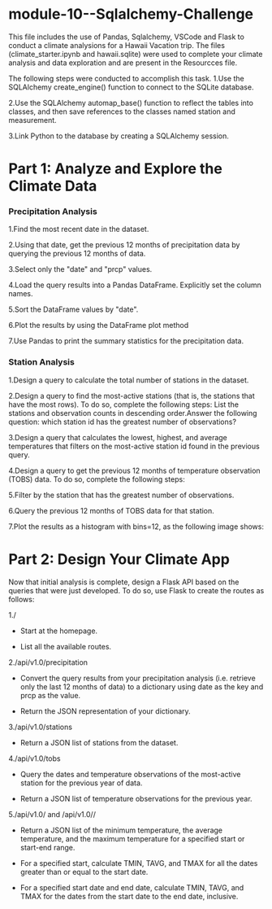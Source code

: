 # module-10--Sqlalchemy-Challenge

This file includes the use of Pandas, Sqlalchemy, VSCode and Flask to conduct a climate analysions for a Hawaii Vacation trip. 
The files (climate_starter.ipynb and hawaii.sqlite) were used to complete your climate analysis and data exploration and are present in the Resourcces file.

The following steps were conducted to accomplish this task.
1.Use the SQLAlchemy create_engine() function to connect to the SQLite database.

2.Use the SQLAlchemy automap_base() function to reflect the tables into classes, and then save references to the classes named station and measurement.

3.Link Python to the database by creating a SQLAlchemy session.


# Part 1: Analyze and Explore the Climate Data #

### Precipitation Analysis ###
1.Find the most recent date in the dataset.

2.Using that date, get the previous 12 months of precipitation data by querying the previous 12 months of data.

3.Select only the "date" and "prcp" values.

4.Load the query results into a Pandas DataFrame. Explicitly set the column names.

5.Sort the DataFrame values by "date".

6.Plot the results by using the DataFrame plot method

7.Use Pandas to print the summary statistics for the precipitation data.

### Station Analysis ###
1.Design a query to calculate the total number of stations in the dataset.

2.Design a query to find the most-active stations (that is, the stations that have the most rows). To do so, complete the following steps:
List the stations and observation counts in descending order.Answer the following question: which station id has the greatest number of observations?

3.Design a query that calculates the lowest, highest, and average temperatures that filters on the most-active station id found in the previous query.

4.Design a query to get the previous 12 months of temperature observation (TOBS) data. To do so, complete the following steps:

5.Filter by the station that has the greatest number of observations.

6.Query the previous 12 months of TOBS data for that station.

7.Plot the results as a histogram with bins=12, as the following image shows:

# Part 2: Design Your Climate App #
Now that initial analysis is complete, design a Flask API based on the queries that were just developed. To do so, use Flask to create the routes as follows:

1./

* Start at the homepage.

* List all the available routes.



2./api/v1.0/precipitation

* Convert the query results from your precipitation analysis (i.e. retrieve only the last 12 months of data) to a dictionary using date as the key and prcp as the value.

* Return the JSON representation of your dictionary.




3./api/v1.0/stations

* Return a JSON list of stations from the dataset.




4./api/v1.0/tobs

* Query the dates and temperature observations of the most-active station for the previous year of data.

* Return a JSON list of temperature observations for the previous year.




5./api/v1.0/<start> and /api/v1.0/<start>/<end>

* Return a JSON list of the minimum temperature, the average temperature, and the maximum temperature for a specified start or start-end range.

* For a specified start, calculate TMIN, TAVG, and TMAX for all the dates greater than or equal to the start date.

* For a specified start date and end date, calculate TMIN, TAVG, and TMAX for the dates from the start date to the end date, inclusive.
